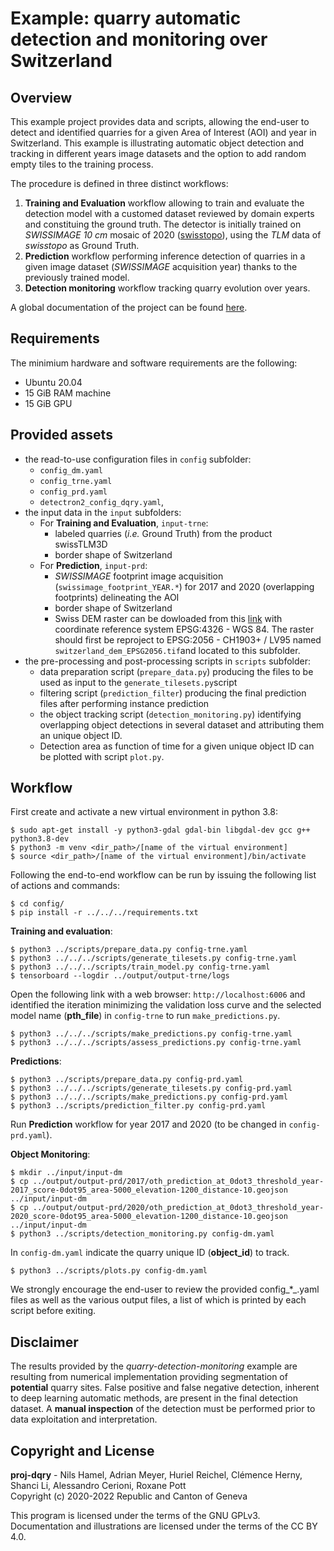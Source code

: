 # Example: quarry automatic detection and monitoring over Switzerland

## Overview

This example project provides data and scripts, allowing the end-user to detect and identified quarries for a given Area of Interest (AOI) and year in Switzerland. This example is illustrating automatic object detection and tracking in different years image datasets and the option to add random empty tiles to the training process.

The procedure is defined in three distinct workflows:
1. **Training and Evaluation** workflow allowing to train and evaluate the detection model with a customed dataset reviewed by domain experts and constituing the ground truth. The detector is initially trained on _SWISSIMAGE 10 cm_ mosaic of 2020 ([swisstopo](https://www.swisstopo.admin.ch/fr/geodata/images/ortho/swissimage10.html)), using the _TLM_ data of _swisstopo_ as Ground Truth.
2. **Prediction** workflow performing inference detection of quarries in a given image dataset (_SWISSIMAGE_ acquisition year) thanks to the previously trained model.
3. **Detection monitoring** workflow tracking quarry evolution over years.

A global documentation of the project can be found [here](https://github.com/swiss-territorial-data-lab/stdl-tech-website/tree/master/docs/PROJ-DQRY). 

## Requirements

The minimium hardware and software requirements are the following:

- Ubuntu 20.04
- 15 GiB RAM machine 
- 15 GiB GPU

## Provided assets

- the read-to-use configuration files in `config` subfolder: 
    - `config_dm.yaml`
    - `config_trne.yaml`
    - `config_prd.yaml`
    - `detectron2_config_dqry.yaml`,
- the input data in the `input` subfolders:
    - For **Training and Evaluation**, `input-trne`: 
        - labeled quarries (_i.e._ Ground Truth) from the product swissTLM3D
        - border shape of Switzerland
    - For **Prediction**, `input-prd`: 
        - _SWISSIMAGE_ footprint image acquisition (`swissimage_footprint_YEAR.*`) for 2017 and 2020 (overlapping footprints) delineating the AOI
        - border shape of Switzerland
        - Swiss DEM raster can be dowloaded from this [link](https://github.com/lukasmartinelli/swissdem) with coordinate reference system EPSG:4326 - WGS 84. The raster should first be reproject to EPSG:2056 - CH1903+ / LV95 named `switzerland_dem_EPSG2056.tif`and located to this subfolder.
- the pre-processing and post-processing scripts in `scripts` subfolder:
    - data preparation script (`prepare_data.py`) producing the files to be used as input to the `generate_tilesets.py`script
    - filtering script (`prediction_filter`) producing the final prediction files after performing instance prediction 
    - the object tracking script (`detection_monitoring.py`) identifying overlapping object detections in several dataset and attributing them an unique object ID.
    - Detection area as function of time for a given unique object ID can be plotted with script `plot.py`. 


## Workflow
    
First create and activate a new virtual environment in python 3.8: 

    $ sudo apt-get install -y python3-gdal gdal-bin libgdal-dev gcc g++ python3.8-dev
    $ python3 -m venv <dir_path>/[name of the virtual environment]
    $ source <dir_path>/[name of the virtual environment]/bin/activate

Following the end-to-end workflow can be run by issuing the following list of actions and commands:

    $ cd config/
    $ pip install -r ../../../requirements.txt

**Training and evaluation**:

    $ python3 ../scripts/prepare_data.py config-trne.yaml
    $ python3 ../../../scripts/generate_tilesets.py config-trne.yaml
    $ python3 ../../../scripts/train_model.py config-trne.yaml
    $ tensorboard --logdir ../output/output-trne/logs

Open the following link with a web browser: `http://localhost:6006` and identified the iteration minimizing the validation loss curve and the selected model name (**pth_file**) in `config-trne` to run `make_predictions.py`. 

    $ python3 ../../../scripts/make_predictions.py config-trne.yaml
    $ python3 ../../../scripts/assess_predictions.py config-trne.yaml

**Predictions**: 

    $ python3 ../scripts/prepare_data.py config-prd.yaml
    $ python3 ../../../scripts/generate_tilesets.py config-prd.yaml
    $ python3 ../../../scripts/make_predictions.py config-prd.yaml
    $ python3 ../scripts/prediction_filter.py config-prd.yaml 

Run **Prediction** workflow for year 2017 and 2020 (to be changed in `config-prd.yaml`).  

**Object Monitoring**: 

    $ mkdir ../input/input-dm     
    $ cp ../output/output-prd/2017/oth_prediction_at_0dot3_threshold_year-2017_score-0dot95_area-5000_elevation-1200_distance-10.geojson ../input/input-dm
    $ cp ../output/output-prd/2020/oth_prediction_at_0dot3_threshold_year-2020_score-0dot95_area-5000_elevation-1200_distance-10.geojson ../input/input-dm
    $ python3 ../scripts/detection_monitoring.py config-dm.yaml

In `config-dm.yaml` indicate the quarry unique ID (**object_id**) to track.  

    $ python3 ../scripts/plots.py config-dm.yaml

We strongly encourage the end-user to review the provided config_*_.yaml files as well as the various output files, a list of which is printed by each script before exiting.


## Disclaimer

The results provided by the _quarry-detection-monitoring_ example are resulting from numerical implementation providing segmentation of **potential** quarry sites. False positive and false negative detection, inherent to deep learning automatic methods, are present in the final detection dataset. A **manual inspection** of the detection must be performed prior to data exploitation and interpretation.

## Copyright and License
 
**proj-dqry** - Nils Hamel, Adrian Meyer, Huriel Reichel, Clémence Herny, Shanci Li, Alessandro Cerioni, Roxane Pott <br >
Copyright (c) 2020-2022 Republic and Canton of Geneva

This program is licensed under the terms of the GNU GPLv3. Documentation and illustrations are licensed under the terms of the CC BY 4.0.